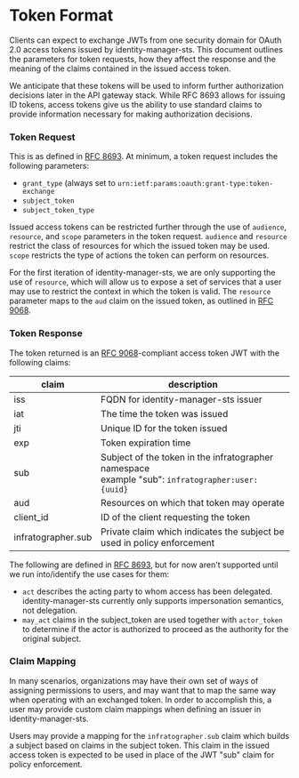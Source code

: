 # Token Format

Clients can expect to exchange JWTs from one security domain for OAuth 2.0 access tokens issued by identity-manager-sts. This document outlines the parameters for token requests, how they affect the response and the meaning of the claims contained in the issued access token.

We anticipate that these tokens will be used to inform further authorization decisions later in the API gateway stack. While RFC 8693 allows for issuing ID tokens, access tokens give us the ability to use standard claims to provide information necessary for making authorization decisions.

### Token Request

This is as defined in [RFC 8693][rfc-8693]. At minimum, a token request includes the following parameters:

- `grant_type` (always set to `urn:ietf:params:oauth:grant-type:token-exchange`
- `subject_token`
- `subject_token_type`

Issued access tokens can be restricted further through the use of `audience`, `resource`, and `scope` parameters in the token request. `audience` and `resource` restrict the class of resources for which the issued token may be used. `scope` restricts the type of actions the token can perform on resources.

For the first iteration of identity-manager-sts, we are only supporting the use of `resource`, which will allow us to expose a set of services that a user may use to restrict the context in which the token is valid. The `resource` parameter maps to the `aud` claim on the issued token, as outlined in [RFC 9068][rfc-9068].


### Token Response

The token returned is an [RFC 9068][rfc-9068]-compliant access token JWT with the following claims:

| claim              | description                                                                                         |
|--------------------|-----------------------------------------------------------------------------------------------------|
| iss                | FQDN for identity-manager-sts issuer                                                                |
| iat                | The time the token was issued                                                                       |
| jti                | Unique ID for the token issued                                                                      |
| exp                | Token expiration time                                                                               |
| sub                | Subject of the token in the infratographer namespace<br>example "sub": `infratographer:user:{uuid}` |
| aud                | Resources on which that token may operate                                                           |
| client_id          | ID of the client requesting the token                                                               |
| infratographer.sub | Private claim which indicates the subject be used in policy enforcement                             |

The following are defined in [RFC 8693][rfc-8693], but for now aren't supported until we run into/identify the use cases for them:

- `act` describes the acting party to whom access has been delegated. identity-manager-sts currently only supports impersonation semantics, not delegation.
- `may_act` claims in the subject_token are used together with `actor_token` to determine if the actor is authorized to proceed as the authority for the original subject.


### Claim Mapping

In many scenarios, organizations may have their own set of ways of assigning permissions to users, and may want that to map the same way when operating with an exchanged token. In order to accomplish this, a user may provide custom claim mappings when defining an issuer in identity-manager-sts.

Users may provide a mapping for the `infratographer.sub` claim which builds a subject based on claims in the subject token. This claim in the issued access token is expected to be used in place of the JWT "sub" claim for policy enforcement.

[rfc-8693]: https://www.rfc-editor.org/rfc/rfc8693.html
[rfc-9068]: https://www.rfc-editor.org/rfc/rfc9068.html
